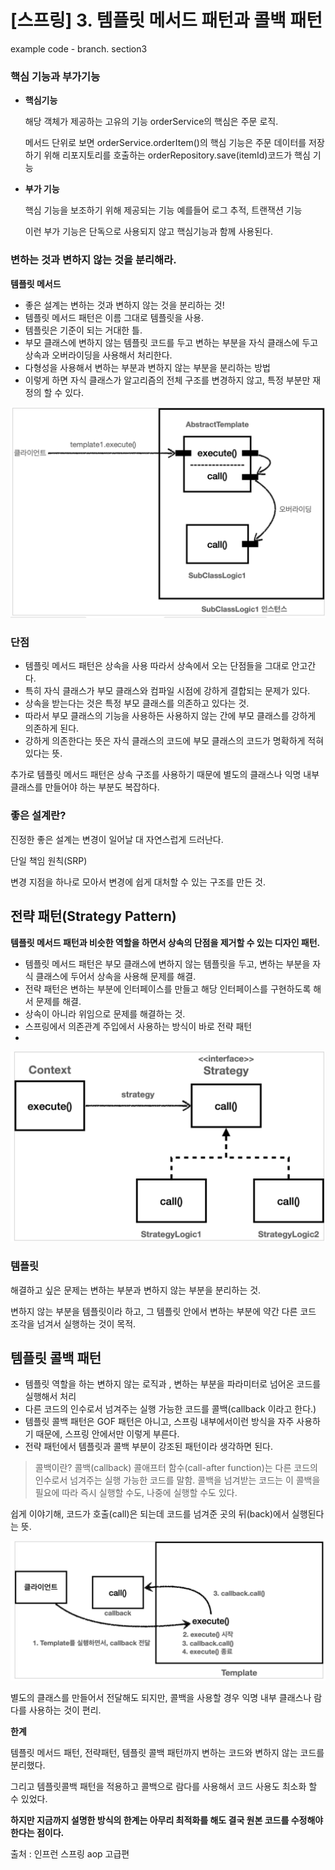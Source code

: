 # [스프링] 3. 템플릿 메서드 패턴과 콜백 패턴

example code -  branch. section3

### 핵심 기능과 부가기능

- ******************핵심기능******************

  해당 객체가  제공하는 고유의 기능 orderService의 핵심은 주문 로직.

  메서드 단위로 보면 orderService.orderItem()의 핵심 기능은 주문 데이터를 저장하기 위해 리포지토리를 호출하는 orderRepository.save(itemId)코드가 핵심 기능

- ******************부가 기능******************

  핵심 기능을 보조하기 위해 제공되는 기능 예를들어 로그 추적, 트랜잭션 기능

  이런 부가 기능은 단독으로 사용되지 않고 핵심기능과 함께 사용된다.


### 변하는 것과 변하지 않는 것을 분리해라.

******************템플릿 메서드******************

- 좋은 설계는 변하는 것과 변하지 않는 것을 분리하는 것!
- 템플릿 메서드 패턴은 이름 그대로 템플릿을 사용.
- 템플릿은 기준이 되는 거대한 틀.
- 부모 클래스에 변하지 않는 템플릿 코드를 두고 변하는 부분을 자식 클래스에 두고 상속과 오버라이딩을 사용해서 처리한다.
- 다형성을 사용해서 변하는 부분과 변하지 않는 부분을 분리하는 방법
- 이렇게 하면 자식 클래스가 알고리즘의 전체 구조를 변경하지 않고, 특정 부분만 재정의 할 수 있다.

![img_5.png](img%2Fimg_5.png)

### 단점

- 템플릿 메서드 패턴은 상속을 사용
  따라서 상속에서 오는 단점들을 그대로 안고간다.
- 특히 자식 클래스가 부모 클래스와 컴파일 시점에 강하게 결합되는 문제가 있다.
- 상속을 받는다는 것은 특정 부모 클래스를 의존하고 있다는 것.
- 따라서 부모 클래스의 기능을 사용하든 사용하지 않는 간에 부모 클래스를 강하게 의존하게 된다.
- 강하게 의존한다는 뜻은 자식 클래스의 코드에 부모 클래스의 코드가 명확하게 적혀있다는 뜻.

추가로 템플릿 메서드 패턴은 상속 구조를 사용하기 때문에 별도의 클래스나 익명 내부 클래스를 만들어야 하는 부분도 복잡하다.

### 좋은 설계란?

진정한 좋은 설계는 변경이 일어날 대 자연스럽게 드러난다.

단일 책임 원칙(SRP)

변경 지점을 하나로 모아서 변경에 쉽게 대처할 수 있는 구조를 만든 것.

## 전략 패턴(Strategy Pattern)

************************************************************************************************************************************************************************************************************************************템플릿 메서드 패턴과 비슷한 역할을 하면서 상속의 단점을 제거할 수 있는 디자인 패턴.************************************************************************************************************************************************************************************************************************************

- 템플릿 메서드 패턴은 부모 클래스에 변하지 않는 템플릿을 두고, 변하는 부분을 자식 클래스에 두어서 상속을 사용해 문제를 해결.
- 전략 패턴은 변하는 부분에 인터페이스를 만들고 해당 인터페이스를 구현하도록 해서 문제를 해결.
- 상속이 아니라 위임으로 문제를 해결하는 것.
- 스프링에서 의존관계 주입에서 사용하는 방식이 바로 전략 패턴
- 
![img_6.png](img%2Fimg_6.png)

### 템플릿

해결하고 싶은 문제는 변하는 부분과 변하지 않는 부분을 분리하는 것.

변하지 않는 부분을 템플릿이라 하고, 그 템플릿 안에서 변하는 부분에 약간 다른 코드 조각을 넘겨서 실행하는 것이 목적.

## 템플릿 콜백 패턴

- 템플릿 역할을 하는 변하지 않는 로직과 , 변하는 부분을 파라미터로 넘어온 코드를 실행해서 처리
- 다른 코드의 인수로서 넘겨주는 실행 가능한 코드를 콜백(callback 이라고 한다.)
- 템플릿 콜백 패턴은 GOF 패턴은 아니고, 스프링 내부에서이런 방식을 자주 사용하기 때문에, 스프링 안에서만 이렇게 부른다.
- 전략 패턴에서 템플릿과 콜백 부분이 강조된 패턴이라 생각하면 된다.

> 콜백이란?
콜백(callback) 콜애프터 함수(call-after function)는 다른 코드의 인수로서 넘겨주는 실행 가능한 코드를 말함.
콜백을 넘겨받는 코드는 이 콜백을 필요에 따라 즉시 실행할 수도, 나중에 실행할 수도 있다.
>

쉽게 이야기해, 코드가 호출(call)은 되는데 코드를 넘겨준 곳의 뒤(back)에서 실행된다는 뜻.

![img_7.png](img%2Fimg_7.png)

별도의 클래스를 만들어서 전달해도 되지만, 콜백을 사용할 경우 익명 내부 클래스나 람다를 사용하는 것이 편리.

**한계**

템플릿 메서드 패턴, 전략패턴, 템플릿 콜백 패턴까지 변하는 코드와 변하지 않는 코드를 분리했다.

그리고 템플릿콜백 패턴을 적용하고 콜백으로 람다를 사용해서 코드 사용도 최소화 할 수 있었다.

**하지만 지금까지 설명한 방식의 한계는 아무리 최적화를 해도 결국 원본 코드를 수정해야 한다는 점이다.**


출처 : 인프런 스프링 aop 고급편